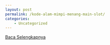 ```yaml
---
layout: post
permalink: /kode-alam-mimpi-menang-main-slot/
categories:
    - Uncategorized
---
```


[Baca Selengkapnya](/05)